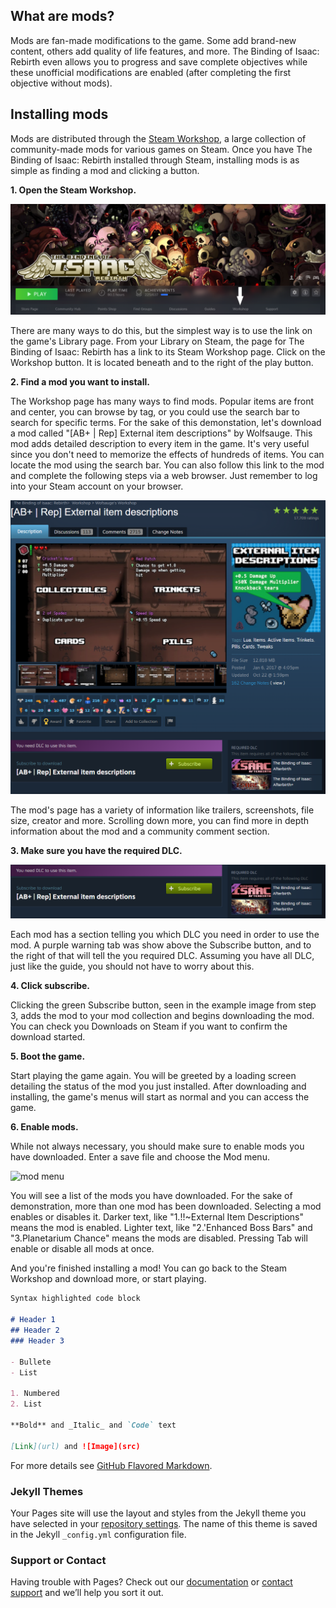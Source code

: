 ## What are mods?

Mods are fan-made modifications to the game. Some add brand-new content, others add quality of life features, and more. The Binding of Isaac: Rebirth even allows you to progress and save complete objectives while these unofficial modifications are enabled (after completing the first objective without mods).

## Installing mods

Mods are distributed through the [Steam Workshop](https://steamcommunity.com/workshop/), a large collection of community-made mods for various games on Steam. Once you have The Binding of Isaac: Rebirth installed through Steam, installing mods is as simple as finding a mod and clicking a button.

**1. Open the Steam Workshop.**

![workshop link](images/librarypagearrow.png)

There are many ways to do this, but the simplest way is to use the link on the game's Library page. From your Library on Steam, the page for The Binding of Isaac: Rebirth has a link to its Steam Workshop page. Click on the Workshop button. It is located beneath and to the right of the play button. 

**2. Find a mod you want to install.**

The Workshop page has many ways to find mods. Popular items are front and center, you can browse by tag, or you could use the search bar to search for specific terms. For the sake of this demonstation, let's download a mod called "[AB+ | Rep] External item descriptions" by Wolfsauge. This mod adds detailed description to every item in the game. It's very useful since you don't need to memorize the effects of hundreds of items. You can locate the mod using the search bar. You can also follow this link to the mod and complete the following steps via a web browser. Just remember to log into your Steam account on your browser.

![mod page](images/modpagefull.png)

The mod's page has a variety of information like trailers, screenshots, file size, creator and more. Scrolling down more, you can find more in depth information about the mod and a community comment section.

**3. Make sure you have the required DLC.**

![DLC warning](images/DLCmenu.png)

Each mod has a section telling you which DLC you need in order to use the mod. A purple warning tab was show above the Subscribe button, and to the right of that will tell the you required DLC. Assuming you have all DLC, just like the guide, you should not have to worry about this. 

**4. Click subscribe.**

Clicking the green Subscribe button, seen in the example image from step 3, adds the mod to your mod collection and begins downloading the mod. You can check you Downloads on Steam if you want to confirm the download started. 

**5. Boot the game.**

Start playing the game again. You will be greeted by a loading screen detailing the status of the mod you just installed. After downloading and installing, the game's menus will start as normal and you can access the game.

**6. Enable mods.**

While not always necessary, you should make sure to enable mods you have downloaded. Enter a save file and choose the Mod menu.

![mod menu](images/modmenu.png)

You will see a list of the mods you have downloaded. For the sake of demonstration, more than one mod has been downloaded. Selecting a mod enables or disables it. Darker text, like "1.!!~External Item Descriptions" means the mod is enabled. Lighter text, like "2.'Enhanced Boss Bars" and "3.Planetarium Chance" means the mods are disabled. Pressing Tab will enable or disable all mods at once. 

And you're finished installing a mod! You can go back to the Steam Workshop and download more, or start playing.

```markdown
Syntax highlighted code block

# Header 1
## Header 2
### Header 3

- Bullete
- List

1. Numbered
2. List

**Bold** and _Italic_ and `Code` text

[Link](url) and ![Image](src)
```

For more details see [GitHub Flavored Markdown](https://guides.github.com/features/mastering-markdown/).

### Jekyll Themes

Your Pages site will use the layout and styles from the Jekyll theme you have selected in your [repository settings](https://github.com/elliottim/elliottim.github.io/settings/pages). The name of this theme is saved in the Jekyll `_config.yml` configuration file.

### Support or Contact

Having trouble with Pages? Check out our [documentation](https://docs.github.com/categories/github-pages-basics/) or [contact support](https://support.github.com/contact) and we’ll help you sort it out.
